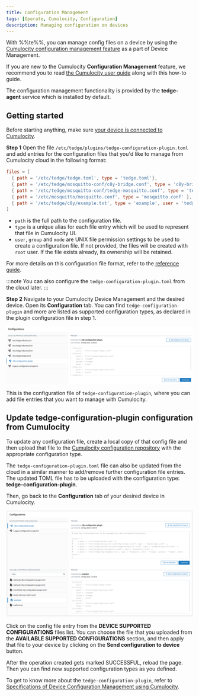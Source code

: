```yaml
---
title: Configuration Management
tags: [Operate, Cumulocity, Configuration]
description: Managing configuration on devices
---
```


With %%te%%, you can manage config files on a device by using the [Cumulocity configuration management feature](https://cumulocity.com/guides/users-guide/device-management/#managing-configurations) as a part of Device Management.

If you are new to the Cumulocity **Configuration Management** feature,
we recommend you to read [the Cumulocity user guide](https://cumulocity.com/guides/users-guide/device-management/#managing-configurations) along with this how-to guide.

The configuration management functionality is provided by the **tedge-agent** service which is installed by default.

## Getting started

Before starting anything, make sure [your device is connected to Cumulocity](../../start/connect-c8y.md).

**Step 1**
Open the file `/etc/tedge/plugins/tedge-configuration-plugin.toml` and add entries for the configuration files that you'd like to manage from Cumulocity cloud in the following format:

```toml title="file: /etc/tedge/plugins/tedge-configuration-plugin.toml"
files = [
  { path = '/etc/tedge/tedge.toml', type = 'tedge.toml'},
  { path = '/etc/tedge/mosquitto-conf/c8y-bridge.conf', type = 'c8y-bridge.conf' },
  { path = '/etc/tedge/mosquitto-conf/tedge-mosquitto.conf', type = 'tedge-mosquitto.conf' },
  { path = '/etc/mosquitto/mosquitto.conf', type = 'mosquitto.conf' },
  { path = '/etc/tedge/c8y/example.txt', type = 'example', user = 'tedge', group = 'tedge', mode = 0o644 }
]
```

* `path` is the full path to the configuration file.
* `type` is a unique alias for each file entry which will be used to represent that file in Cumulocity UI.
* `user`, `group` and `mode` are UNIX file permission settings to be used to create a configuration file. If not provided, the files will be created with `root` user. If the file exists already, its ownership will be retained.

For more details on this configuration file format, refer to the [reference guide](../../references/agent/tedge-configuration-management.md#configuration).

:::note
You can also configure the `tedge-configuration-plugin.toml` from the cloud later.
:::

**Step 2**
Navigate to your Cumulocity Device Management and the desired device. Open its **Configuration** tab.
You can find `tedge-configuration-plugin` and more are listed as supported configuration types, as declared in the plugin configuration file in step 1.

![Cumulocity Configuration Management Upload](../../images/c8y-config-plugin-upload.png)

This is the configuration file of `tedge-configuration-plugin`, where you can add file entries that you want to manage with Cumulocity.

## Update tedge-configuration-plugin configuration from Cumulocity

To update any configuration file, create a local copy of that config file and then upload that file to the [Cumulocity configuration repository](https://cumulocity.com/guides/users-guide/device-management/#to-add-a-configuration-snapshot) with the appropriate configuration type.

The `tedge-configuration-plugin.toml` file can also be updated from the cloud in a similar manner to add/remove further configuration file entries. The updated TOML file has to be uploaded with the configuration type:  **tedge-configuration-plugin**.

Then, go back to the **Configuration** tab of your desired device in Cumulocity.

![Cumulocity Configuration Management Download](../../images/c8y-config-plugin-download.png)

Click on the config file entry from the **DEVICE SUPPORTED CONFIGURATIONS** files list.
You can choose the file that you uploaded from the **AVAILABLE SUPPORTED CONFIGURATIONS** section, and then apply that file to your device by clicking on the **Send configuration to device** button.

After the operation created gets marked SUCCESSFUL, reload the page.
Then you can find new supported configuration types as you defined.

To get to know more about the `tedge-configuration-plugin`, refer to [Specifications of Device Configuration Management using Cumulocity](../../references/agent/tedge-configuration-management.md).
